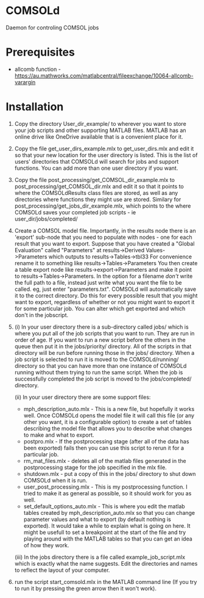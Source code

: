 # COMSOLd
Daemon for controling COMSOL jobs

# Prerequisites
* allcomb function - https://au.mathworks.com/matlabcentral/fileexchange/10064-allcomb-varargin

# Installation
1) Copy the directory User_dir_example/ to wherever you want to store your job scripts and other supporting MATLAB files.  MATLAB has an online drive like OneDrive available that is a convenient place for it.

2) Copy the file get_user_dirs_example.mlx to get_user_dirs.mlx and edit it so that your new location for the user directory is listed.  This is the list of users' directories that COMSOLd will search for jobs and support functions.  You can add more than one user directory if you want.

3) Copy the file post_processing/get_COMSOL_dir_example.mlx to post_processing/get_COMSOL_dir.mlx and edit it so that it points to where the COMSOLdResults class files are stored, as well as any directories where functions they might use are stored.  Similary for post_processing/get_jobs_dir_example.mlx, which points to the where COMSOLd saves your completed job scripts - ie user_dir/jobs/completed/

4) Create a COMSOL model file.  Importantly, in the results node there is an 'export' sub-node that you need to populate with nodes - one for each result that you want to export.  Suppose that you have created a "Global Evaluation" called "Parameters" at
results->Derived Values- >Parameters
which outputs to 
results->Tables->tbl33
For convenience rename it to something like
results->Tables->Parameters
You then create a table export node like
results->export->Parameters
and make it point to results->Tables->Parameters.  In the option for a filename *don't* write the full path to a file, instead just write what you want the file to be called.  eg, just enter "parameters.txt".  COMSOLd will automatically save it to the correct directory.  Do this for every possible result that you might want to export, regardless of whether or not you might want to export it for some particular job.  You can alter which get exported and which don't in the jobscript.

5) (i) In your user directory there is a sub-directory called jobs/ which is where you put all of the job scripts that you want to run.  They are run in order of age.  If you want to run a new script before the others in the queue then put it in the jobs/priority/ directory.  All of the scripts in that directory will be run before running those in the jobs/ directory.  When a job script is selected to run it is moved to the COMSOLd/running/ directory so that you can have more than one instance of COMSOLd running without them trying to run the same script.  When the job is successfully completed the job script is moved to the jobs/completed/ directory.

   (ii) In your user directory there are some support files:
      * mph_description_auto.mlx - This is a new file, but hopefully it works well.  Once COMSOLd opens the model file it will call this file (or any other you want, it is a configurable option) to create a set of tables describing the model file that allows you to describe what changes to make and what to export.
      * postpro.mlx - If the postprocessing stage (after all of the data has been exported) fails then you can use this script to rerun it for a particular job.
      * rm_mat_files.mlx - deletes all of the matlab files generated in the postprocessing stage for the job specified in the mlx file.
      * shutdown.mlx - put a copy of this in the jobs/ directory to shut down COMSOLd when it is run.
      * user_post_processing.mlx - This is my postprocessing function.  I tried to make it as general as possible, so it should work for you as well.
      * set_default_options_auto.mlx - This is where you edit the matlab tables created by mph_description_auto.mlx so that you can change parameter values and what to export (by default nothing is exported).  It would take a while to explain what is going on here.  It might be usefull to set a breakpoint at the start of the file and try playing around with the MATLAB tables so that you can get an idea of how they work.

   (iii) In the jobs directory there is a file called example_job_script.mlx which is exactly what the name suggests. Edit the directories and names to reflect the layout of your computer.

6) run the script start_comsold.mlx in the MATLAB command line (If you try to run it by pressing the green arrow then it won't work).

